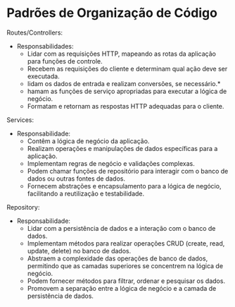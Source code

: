 # Padrões de Organização de Código

Routes/Controllers:

- Responsabilidades:
  - Lidar com as requisições HTTP, mapeando as rotas da aplicação para funções de controle.
  - Recebem as requisições do cliente e determinam qual ação deve ser executada.
  - lidam os dados de entrada e realizam conversões, se necessário.\*
  - hamam as funções de serviço apropriadas para executar a lógica de negócio.
  - Formatam e retornam as respostas HTTP adequadas para o cliente.

Services:

- Responsabilidade:
  - Contêm a lógica de negócio da aplicação.
  - Realizam operações e manipulações de dados específicas para a aplicação.
  - Implementam regras de negócio e validações complexas.
  - Podem chamar funções de repositório para interagir com o banco de dados ou outras fontes de dados.
  - Fornecem abstrações e encapsulamento para a lógica de negócio, facilitando a reutilização e testabilidade.

Repository:

- Responsabilidade:
  - Lidar com a persistência de dados e a interação com o banco de dados.
  - Implementam métodos para realizar operações CRUD (create, read, update, delete) no banco de dados.
  - Abstraem a complexidade das operações de banco de dados, permitindo que as camadas superiores se concentrem na lógica de negócio.
  - Podem fornecer métodos para filtrar, ordenar e pesquisar os dados.
  - Promovem a separação entre a lógica de negócio e a camada de persistência de dados.
